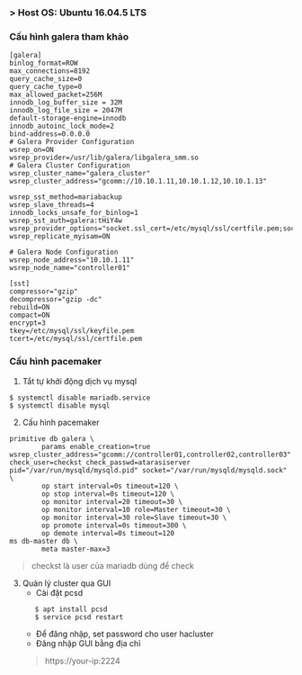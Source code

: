 ### > Host OS: Ubuntu 16.04.5 LTS

### Cấu hình galera tham khảo
```
[galera]
binlog_format=ROW
max_connections=8192
query_cache_size=0
query_cache_type=0
max_allowed_packet=256M
innodb_log_buffer_size = 32M
innodb_log_file_size = 2047M
default-storage-engine=innodb
innodb_autoinc_lock_mode=2
bind-address=0.0.0.0
# Galera Provider Configuration
wsrep_on=ON
wsrep_provider=/usr/lib/galera/libgalera_smm.so
# Galera Cluster Configuration
wsrep_cluster_name="galera_cluster"
wsrep_cluster_address="gcomm://10.10.1.11,10.10.1.12,10.10.1.13"

wsrep_sst_method=mariabackup
wsrep_slave_threads=4
innodb_locks_unsafe_for_binlog=1
wsrep_sst_auth=galera:tHiY4w
wsrep_provider_options="socket.ssl_cert=/etc/mysql/ssl/certfile.pem;socket.ssl_key=/etc/mysql/ssl/keyfile.pem;gcache.size=5G"
wsrep_replicate_myisam=ON

# Galera Node Configuration
wsrep_node_address="10.10.1.11"
wsrep_node_name="controller01"

[sst]
compressor="gzip"
decompressor="gzip -dc"
rebuild=ON
compact=ON
encrypt=3
tkey=/etc/mysql/ssl/keyfile.pem
tcert=/etc/mysql/ssl/certfile.pem
```

### Cấu hình pacemaker
1. Tắt tự khởi động dịch vụ mysql
```
$ systemctl disable mariadb.service 
$ systemctl disable mysql
```
2. Cấu hình pacemaker
```
primitive db galera \
        params enable_creation=true wsrep_cluster_address="gcomm://controller01,controller02,controller03" check_user=checkst check_passwd=atarasiserver pid="/var/run/mysqld/mysqld.pid" socket="/var/run/mysqld/mysqld.sock" \
        op start interval=0s timeout=120 \
        op stop interval=0s timeout=120 \
        op monitor interval=20 timeout=30 \
        op monitor interval=10 role=Master timeout=30 \
        op monitor interval=30 role=Slave timeout=30 \
        op promote interval=0s timeout=300 \
        op demote interval=0s timeout=120
ms db-master db \
        meta master-max=3
```
> checkst là user của mariadb dùng để check

3. Quản lý cluster qua GUI
   - Cài đặt pcsd
   ```
      $ apt install pcsd
      $ service pcsd restart
   ```
   - Để đăng nhập, set password cho user hacluster
   - Đăng nhập GUI bằng địa chỉ
   > https://your-ip:2224
   


